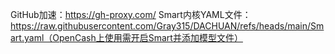 GitHub加速：https://gh-proxy.com/
Smart内核YAML文件：https://raw.githubusercontent.com/Gray315/DACHUAN/refs/heads/main/Smart.yaml（OpenCash上使用需开启Smart并添加模型文件）
